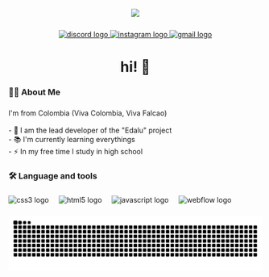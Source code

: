 <br clear="both">

<div align="center">
  <img height="360" src="https://i.pinimg.com/736x/31/dc/9d/31dc9d901456846c66c41d3f36e6f8ed.jpg"  />
</div>

###

<div align="center">
  <a href="https://discord.gg/9YVfe5aUka" target="_blank">
    <img src="https://raw.githubusercontent.com/maurodesouza/profile-readme-generator/master/src/assets/icons/social/discord/default.svg" width="50" height="25" alt="discord logo"  />
  </a>
  <a href="https://www.instagram.com/cisneros_andres.23/" target="_blank">
    <img src="https://raw.githubusercontent.com/maurodesouza/profile-readme-generator/master/src/assets/icons/social/instagram/default.svg" width="50" height="25" alt="instagram logo"  />
  </a>
  <a href="https://mail.google.com/mail/u/1/#inbox?compose=GTvVlcSGLPkPvQvJlkxctWZNrvPVDfJpWfDXqwGqTKVLWnKNrgHKxhxwrzxTfgrwMHncNqVlZvsfl" target="_blank">
    <img src="https://raw.githubusercontent.com/maurodesouza/profile-readme-generator/master/src/assets/icons/social/gmail/default.svg" width="50" height="25" alt="gmail logo"  />
  </a>
</div>

###

<h1 align="center">hi! 👋</h1>

###

<h3 align="left">👩‍💻  About Me</h3>

###

<p align="left">I'm from Colombia (Viva Colombia, Viva Falcao)<br><br>- 🔭 I am the lead developer of the "Edalu" project<br>- 📚 I'm currently learning everythings<br>- ⚡ In my free time I study in high school</p>

###

<h3 align="left">🛠 Language and tools</h3>

###

<div align="left">
  <img src="https://cdn.jsdelivr.net/gh/devicons/devicon/icons/css3/css3-original.svg" height="40" alt="css3 logo"  />
  <img width="12" />
  <img src="https://cdn.jsdelivr.net/gh/devicons/devicon/icons/html5/html5-original.svg" height="40" alt="html5 logo"  />
  <img width="12" />
  <img src="https://cdn.jsdelivr.net/gh/devicons/devicon/icons/javascript/javascript-original.svg" height="40" alt="javascript logo"  />
  <img width="12" />
  <img src="https://cdn.jsdelivr.net/gh/devicons/devicon/icons/webflow/webflow-original.svg" height="40" alt="webflow logo"  />
</div>

###

<img src="https://raw.githubusercontent.com/Luis-andtes/Luis-andtes/output/snake.svg" alt="Snake animation" />

###
